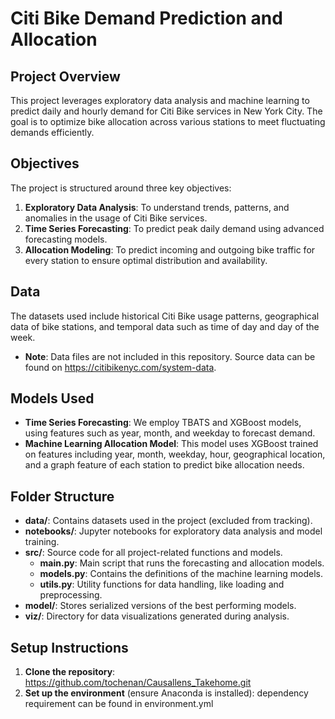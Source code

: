 # Citi Bike Demand Prediction and Allocation

## Project Overview
This project leverages exploratory data analysis and machine learning to predict daily and hourly demand for Citi Bike services in New York City. The goal is to optimize bike allocation across various stations to meet fluctuating demands efficiently.

## Objectives
The project is structured around three key objectives:
1. **Exploratory Data Analysis**: To understand trends, patterns, and anomalies in the usage of Citi Bike services.
2. **Time Series Forecasting**: To predict peak daily demand using advanced forecasting models.
3. **Allocation Modeling**: To predict incoming and outgoing bike traffic for every station to ensure optimal distribution and availability.

## Data
The datasets used include historical Citi Bike usage patterns, geographical data of bike stations, and temporal data such as time of day and day of the week.
- **Note**: Data files are not included in this repository. Source data can be found on https://citibikenyc.com/system-data.

## Models Used
- **Time Series Forecasting**: We employ TBATS and XGBoost models, using features such as year, month, and weekday to forecast demand.
- **Machine Learning Allocation Model**: This model uses XGBoost trained on features including year, month, weekday, hour, geographical location, and a graph feature of each station to predict bike allocation needs.

## Folder Structure
- **data/**: Contains datasets used in the project (excluded from tracking).
- **notebooks/**: Jupyter notebooks for exploratory data analysis and model training.
- **src/**: Source code for all project-related functions and models.
  - **main.py**: Main script that runs the forecasting and allocation models.
  - **models.py**: Contains the definitions of the machine learning models.
  - **utils.py**: Utility functions for data handling, like loading and preprocessing.
- **model/**: Stores serialized versions of the best performing models.
- **viz/**: Directory for data visualizations generated during analysis.

## Setup Instructions
1. **Clone the repository**: https://github.com/tochenan/Causallens_Takehome.git
2. **Set up the environment** (ensure Anaconda is installed): dependency requirement can be found in environment.yml
